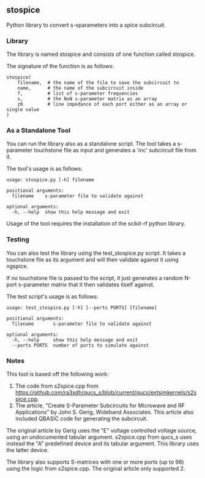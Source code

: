 
## stospice

Python library to convert s-sparameters into a spice subcircuit.

### Library

The library is named stospice and consists of one function called stospice.

The signature of the function is as follows:

```
stospice(
    filename,  # the name of the file to save the subcircuit to
    name,      # the name of the subcircuit inside
    f,         # list of s-parameter frequencies
    s,         # the NxN s-parameter matrix as an array
    z0         # line impedance of each port either as an array or single value
)
```

### As a Standalone Tool

You can run the library also as a standalone script.  The tool takes
a s-parameter touchstone file as input and generates a 'inc' 
subcircuit file from it.

The tool's usage is as follows:

```
usage: stospice.py [-h] filename

positional arguments:
  filename    s-parameter file to validate against

optional arguments:
  -h, --help  show this help message and exit
```

Usage of the tool requires the installation of the scikit-rf python library.

### Testing

You can also test the library using the test\_stospice.py script.
It takes a touchstone file as its argument and will then validate against
it using ngspice.

If no touchstone file is passed to the script, it just generates a random N-port s-parameter
matrix that it then validates itself against.

The test script's usage is as follows:

```
usage: test_stospice.py [-h] [--ports PORTS] [filename]

positional arguments:
  filename       s-parameter file to validate against

optional arguments:
  -h, --help     show this help message and exit
  --ports PORTS  number of ports to simulate against
```

### Notes

This tool is based off the following work:

1. The code from s2spice.cpp from https://github.com/ra3xdh/qucs_s/blob/current/qucs/extsimkernels/s2spice.cpp.
2. The article, "Create S-Parameter Subcircuits for Microwave and RF Applications" by John S. Gerig, Wideband Associates.   This article also included QBASIC code for generating the subcircuit.

The original article by Gerig uses the "E" voltage controlled voltage source, using
an undocumented tabular argument.  s2spice.cpp from qucs\_s uses instead the
"A" predefined device and its tabular argument.  This library uses the latter device.

The library also supports S-matrices with one or more ports (up to 98) using the logic from s2spice.cpp.
The original article only supported 2.   

